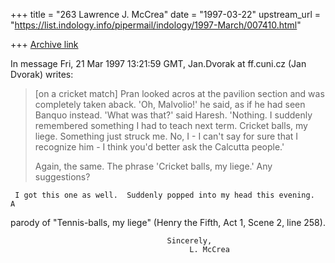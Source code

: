 +++
title = "263 Lawrence J. McCrea"
date = "1997-03-22"
upstream_url = "https://list.indology.info/pipermail/indology/1997-March/007410.html"

+++
[Archive link](https://list.indology.info/pipermail/indology/1997-March/007410.html)

In message Fri, 21 Mar 1997 13:21:59 GMT,
  Jan.Dvorak at ff.cuni.cz (Jan Dvorak)  writes:

> [on a cricket match]
> 	Pran looked acros at the pavilion section and was completely taken
> aback.
> 	'Oh, Malvolio!' he said, as if he had seen Banquo instead.
> 	'What was that?' said Haresh.
> 	'Nothing. I suddenly remembered something I had to teach next term.
> Cricket balls, my liege. Something just struck me. No, I - I can't say for
> sure that I recognize him - I think you'd better ask the Calcutta people.'
>
>
> Again, the same. The phrase 'Cricket balls, my liege.' Any suggestions?

     I got this one as well.  Suddenly popped into my head this evening.  A
parody of "Tennis-balls, my liege" (Henry the Fifth, Act 1, Scene 2, line
258).

                                       Sincerely,
                                            L. McCrea




